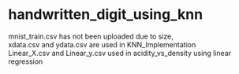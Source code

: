 # handwritten_digit_using_knn
mnist_train.csv has not been uploaded due to size,          
xdata.csv and ydata.csv are used in KNN_Implementation   
Linear_X.csv and Linear_y.csv used in acidity_vs_density using linear regression
